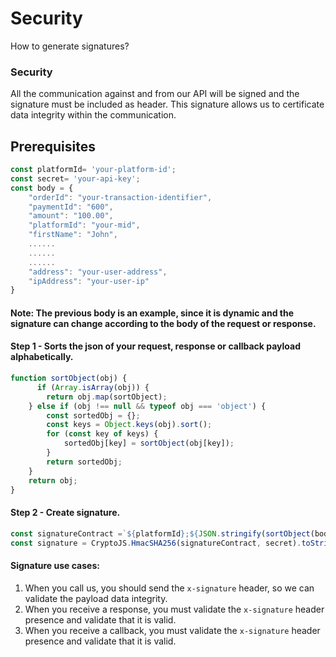 # Security
How to generate signatures?

### Security
All the communication against and from our API will be signed and the signature must be included as header. This signature allows us to certificate data integrity within the communication.

## Prerequisites
```javascript
const platformId= 'your-platform-id';
const secret= 'your-api-key';
const body = {
    "orderId": "your-transaction-identifier",
    "paymentId": "600",
    "amount": "100.00",
    "platformId": "your-mid",
    "firstName": "John",
    ......
    ......
    ......
    "address": "your-user-address",
    "ipAddress": "your-user-ip"
}
```
#### Note: The previous body is an example, since it is dynamic and the signature can change according to the body of the request or response.

#### Step 1 - Sorts the json of your request, response or callback payload alphabetically.

```javascript
function sortObject(obj) {
      if (Array.isArray(obj)) {
        return obj.map(sortObject);
    } else if (obj !== null && typeof obj === 'object') {
        const sortedObj = {};
        const keys = Object.keys(obj).sort();
        for (const key of keys) {
            sortedObj[key] = sortObject(obj[key]);
        }
        return sortedObj;
    }
    return obj;
}
```

#### Step 2 - Create signature.

```javascript
const signatureContract =`${platformId};${JSON.stringify(sortObject(body))};${secret}`
const signature = CryptoJS.HmacSHA256(signatureContract, secret).toString();
```

#### Signature use cases:

1. When you call us, you should send the `x-signature` header, so we can validate the payload data integrity.
3. When you receive a response, you must validate the `x-signature` header presence and validate that it is valid.
4. When you receive a callback, you must validate the `x-signature` header presence and validate that it is valid.
